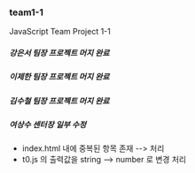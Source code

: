 ### team1-1

JavaScript Team Project 1-1

##### 강은서 팀장 프로젝트 머지 완료

##### 이제한 팀장 프로젝트 머지 완료

##### 김수철 팀장 프로젝트 머지 완료

##### 여상수 센터장 일부 수정 
* index.html 내에 중복된 항목 존재 --> 처리
* t0.js 의 출력값을 string --> number 로 변경 처리
